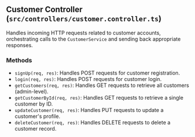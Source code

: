 ## Customer Controller (`src/controllers/customer.controller.ts`)

Handles incoming HTTP requests related to customer accounts, orchestrating calls to the `CustomerService` and sending back appropriate responses.

### Methods

*   `signUp(req, res)`: Handles POST requests for customer registration.
*   `login(req, res)`: Handles POST requests for customer login.
*   `getCustomers(req, res)`: Handles GET requests to retrieve all customers (admin-level).
*   `getCustomerById(req, res)`: Handles GET requests to retrieve a single customer by ID.
*   `updateCustomer(req, res)`: Handles PUT requests to update a customer's profile.
*   `deleteCustomer(req, res)`: Handles DELETE requests to delete a customer record.
